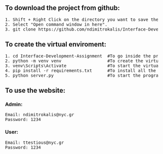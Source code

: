 ## To download the project from github:
<pre>
1. Shift + Right Click on the directory you want to save the project.
2. Select "Open command window in here".
3. git clone https://github.com/ndimitrokalis/Interface-Development-Assignment.git
</pre>
## To create the virtual enviroment:
<pre>
1. cd Interface-Development-Assignment  #To go inside the project.
2. python -m venv venv                  #To create the virtual enviroment.
3. venv\Scripts\Activate                #To start the virtual enviroment.
4. pip install -r requirements.txt      #To install all the necessary libraries.
5. python server.py                     #To start the program.
</pre>
## To use the website:
### Admin:
<pre>
Email: ndimitrokalis@nyc.gr
Password: 1234 
</pre>
### User:
<pre>
Email: ttestious@nyc.gr
Password: 1234 
</pre>